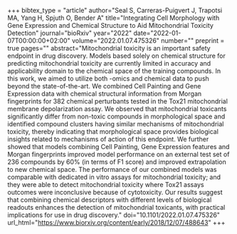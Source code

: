+++
bibtex_type = "article"
author="Seal S, Carreras-Puigvert J, Trapotsi MA, Yang H, Spjuth O, Bender A"
title="Integrating Cell Morphology with Gene Expression and Chemical Structure to Aid Mitochondrial Toxicity Detection"
journal="bioRxiv"
year="2022"
date="2022-01-07T00:00:00+02:00"
volume="2022.01.07.475326"
number=""
preprint = true
pages=""
abstract="Mitochondrial toxicity is an important safety endpoint in drug discovery. Models based solely on chemical structure for predicting mitochondrial toxicity are currently limited in accuracy and applicability domain to the chemical space of the training compounds. In this work, we aimed to utilize both -omics and chemical data to push beyond the state-of-the-art. We combined Cell Painting and Gene Expression data with chemical structural information from Morgan fingerprints for 382 chemical perturbants tested in the Tox21 mitochondrial membrane depolarization assay. We observed that mitochondrial toxicants significantly differ from non-toxic compounds in morphological space and identified compound clusters having similar mechanisms of mitochondrial toxicity, thereby indicating that morphological space provides biological insights related to mechanisms of action of this endpoint. We further showed that models combining Cell Painting, Gene Expression features and Morgan fingerprints improved model performance on an external test set of 236 compounds by 60% (in terms of F1 score) and improved extrapolation to new chemical space. The performance of our combined models was comparable with dedicated in vitro assays for mitochondrial toxicity; and they were able to detect mitochondrial toxicity where Tox21 assays outcomes were inconclusive because of cytotoxicity. Our results suggest that combining chemical descriptors with different levels of biological readouts enhances the detection of mitochondrial toxicants, with practical implications for use in drug discovery."
doi="10.1101/2022.01.07.475326"
url_html="https://www.biorxiv.org/content/early/2018/12/07/488643"
+++
